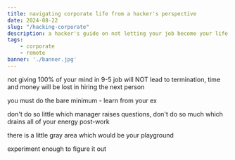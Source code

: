 ```yaml
---
title: navigating corporate life from a hacker's perspective
date: 2024-08-22
slug: "/hacking-corporate"
description: a hacker's guide on not letting your job become your life
tags:
    - corporate
    - remote
banner: './banner.jpg'
---
```


not giving 100% of your mind in 9-5 job will NOT lead to termination, time and money will be lost in hiring the next person

you must do the bare minimum - learn from your ex

don't do so little which manager raises questions, don't do so much which drains all of your energy post-work

there is a little gray area which would be your playground

experiment enough to figure it out 


